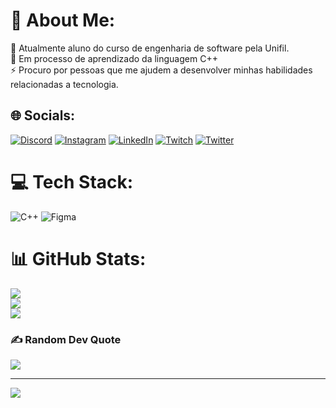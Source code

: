 # 💫 About Me:
🔭 Atualmente aluno do curso de engenharia de software pela Unifil.<br>🌱 Em processo de aprendizado da linguagem C++<br>⚡ Procuro por pessoas que me ajudem a desenvolver minhas habilidades relacionadas a tecnologia.<br>


## 🌐 Socials:
[![Discord](https://img.shields.io/badge/Discord-%237289DA.svg?logo=discord&logoColor=white)](https://discord.gg/polares#0914) [![Instagram](https://img.shields.io/badge/Instagram-%23E4405F.svg?logo=Instagram&logoColor=white)](https://instagram.com/enzovasconcelosz) [![LinkedIn](https://img.shields.io/badge/LinkedIn-%230077B5.svg?logo=linkedin&logoColor=white)](https://linkedin.com/in/EnzoVasconcelos) [![Twitch](https://img.shields.io/badge/Twitch-%239146FF.svg?logo=Twitch&logoColor=white)](https://twitch.tv/EPolares) [![Twitter](https://img.shields.io/badge/Twitter-%231DA1F2.svg?logo=Twitter&logoColor=white)](https://twitter.com/polaresz) 

# 💻 Tech Stack:
![C++](https://img.shields.io/badge/c++-%2300599C.svg?style=flat&logo=c%2B%2B&logoColor=white) 	![Figma](https://img.shields.io/badge/figma-%23F24E1E.svg?style=flat&logo=figma&logoColor=white)
# 📊 GitHub Stats:
![](https://github-readme-stats.vercel.app/api?username=enzovasconcelosz&theme=radical&hide_border=true&include_all_commits=false&count_private=true)<br/>
![](https://github-readme-streak-stats.herokuapp.com/?user=enzovasconcelosz&theme=radical&hide_border=true)<br/>
![](https://github-readme-stats.vercel.app/api/top-langs/?username=enzovasconcelosz&theme=radical&hide_border=true&include_all_commits=false&count_private=true&layout=compact)

### ✍️ Random Dev Quote
![](https://quotes-github-readme.vercel.app/api?type=horizontal&theme=radical)

---
[![](https://visitcount.itsvg.in/api?id=enzovasconcelosz&icon=7&color=5)](https://visitcount.itsvg.in)

<!-- Proudly created with GPRM ( https://gprm.itsvg.in ) -->
